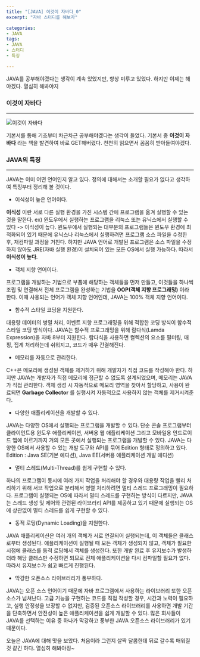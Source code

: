 ```yaml
---
title: "[JAVA] 이것이 자바다_0"
excerpt: "자바 스터디를 해보자"

categories:
- JAVA
tags:
- JAVA
- 스터디
- 특징

---
```


JAVA를 공부해야겠다는 생각이 계속 있었지만, 항상 미루고 있었다.
하지만 이제는 해야겠다. 열심히 해봐야지


### 이것이 자바다
- - -
![이것이 자바다](https://user-images.githubusercontent.com/37354733/100694086-9cfdeb00-33d1-11eb-9a98-8ebd57c69828.png)


기본서를 통해 기초부터 차근차근 공부해야겠다는 생각이 들었다.
기본서 중 **이것이 자바다** 라는 책을 발견하여 바로 GET해버렸다.
천천히 읽으면서 꼼꼼히 받아들여야겠다.

### JAVA의 특징
- - -
JAVA는 이미 어떤 언어인지 알고 있다. 정의에 대해서는 소개할 필요가 없다고 생각하여 특징부터 정리해 볼 것이다.

- 이식성이 높은 언어이다.

**이식성** 이란 서로 다른 실행 환경을 가진 시스템 간에 프로그램을 옮겨 실행할 수 있는 것을 말한다.
ex) 윈도우에서 실행하는 프로그램을 리눅스 또는 유닉스에서 실행할 수 있다 -> 이식성이 높다.
윈도우에서 실행되는 대부분의 프로그램들은 윈도우 환경에 최적화되어 있기 때문에 유닉스나 리눅스에서 실행하려면 프로그램 소스 파일을 수정한 후, 재컴파일 과정을 거친다.
하지만 JAVA 언어로 개발된 프로그램은 소스 파일을 수정하지 않아도 JRE(자바 실행 환경)이 설치되어 있는 모든 OS에서 실행 가능하다. 따라서 **이식성이 높다**.

- 객체 지향 언어이다.

프로그램을 개발하는 기법으로 부품에 해당하는 객체들을 먼저 만들고, 이것들을 하나씩 조립 및 연결해서 전체 프로그램을 완성하는 기법을 **OOP(객체 지향 프로그래밍)** 이라 한다.
이때 사용되는 언어가 객체 지향 언어인데, JAVA는 100% 객체 지향 언어이다.

- 함수적 스타일 코딩을 지원한다.

대용량 데이터의 병렬 처리, 이벤트 지향 프로그래밍을 위해 적합한 코딩 방식이 함수적 스타일 코딩 방식이다.
JAVA는 함수적 프로그래밍을 위해 람다식(Lamda Expression)을 자바 8부터 지원한다.
람다식을 사용하면 컬렉션의 요소를 필터링, 매핑, 집계 처리하는데 쉬워지고, 코드가 매우 간결해진다.

- 메모리를 자동으로 관리한다.

C++은 메모리에 생성된 객체를 제거하기 위해 개발자가 직접 코드를 작성해야 한다.
하지만 JAVA는 개발자가 직접 메모리에 접근할 수 없도록 설계되었으며, 메모리는 JAVA가 직접 관리한다.
객체 생성 시 자동적으로 메모리 영역을 찾아서 할당하고, 사용이 완료되면 **Garbage Collector** 를 실행시켜 자동적으로 사용하지 않는 객체를 제거시켜준다.

- 다양한 애플리케이션을 개발할 수 있다.

JAVA는 다양한 OS에서 실행되는 프로그램을 개발할 수 있다. 단순 콘솔 프로그램부터 클라이언트용 윈도우 애플리케이션, 서버용 웹 애플리케이션 그리고 모바일용 안드로이드 앱에 이르기까지 거의 모든 곳에서 실행되는 프로그램을 개발할 수 있다.
JAVA는 다양한 OS에서 사용할 수 있는 개발 도구와 API를 묶어 Edition 형태로 정의하고 있다.
Edition : Java SE(기본 에디션), Java EE(서버용 애플리케이션 개발 에디션)

- 멀티 스레드(Multi-Thread)를 쉽게 구현할 수 있다.

하나의 프로그램이 동시에 여러 가지 작업을 처리해야 할 경우와 대용량 작업을 빨리 처리하기 위해 서브 작업으로 분리해서 병렬 처리하려면 멀티 스레드 프로그래밍이 필요하다.
프로그램이 실행되는 OS에 따라서 멀티 스레드를 구현하는 방식이 다르지만, JAVA는 스레드 생성 및 제어와 관련된 라이브러리 API를 제공하고 있기 때문에 실행되는 OS에 상관없이 멀티 스레드를 쉽게 구현할 수 있다.

- 동적 로딩(Dynamic Loading)을 지원한다.

JAVA 애플리케이션은 여러 개의 객체가 서로 연결되어 실행되는데, 이 객체들은 클래스로부터 생성된다. 애플리케이션이 실행될 때 모든 객체가 생성되지 않고, 객체가 필요한 시점에 클래스를 동적 로딩해서 객체를 생성한다.
또한 개발 완료 후 유지보수가 발생하더라 해당 클래스만 수정하면 되므로 전체 애플리케이션을 다시 컴파일할 필요가 없다. 따라서 유지보수가 쉽고 빠르게 진행된다.

- 막강한 오픈소스 라이브러리가 풍부하다.

JAVA는 오픈 소스 언어이기 때문에 자바 프로그램에서 사용하는 라이브러리 또한 오픈소스가 넘쳐난다. 고급 기능을 구현하는 코드를 직접 작성할 경우, 시간과 노력이 필요하고, 실행 안정성을 보장할 수 없지만,
검증된 오픈소스 라이브러리를 사용하면 개발 기간을 단축하면서 안전성이 높은 애플리케이션을 쉽게 개발할 수 있다.
많은 회사들이 JAVA를 선택하는 이유 중 하나가 막강하고 풍부한 JAVA 오픈소스 라이브러리가 있기 때문이다.


오늘은 JAVA에 대해 맛을 보았다.
처음이라 그런지 살짝 달콤한데 뒤로 갈수록 매워질 것 같긴 하다.
열심히 해봐야징~
